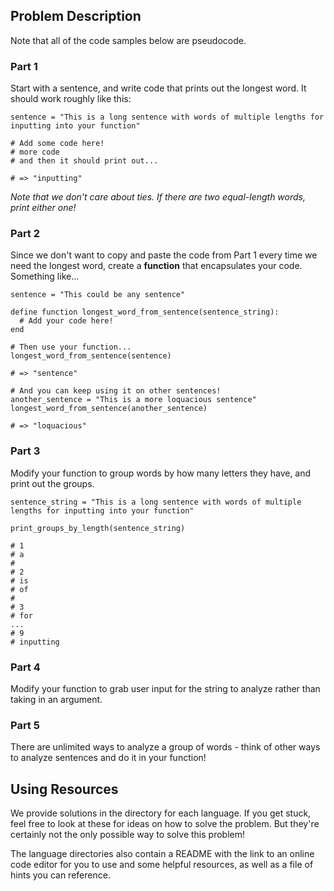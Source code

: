 ## Problem Description
Note that all of the code samples below are pseudocode.

### Part 1
Start with a sentence, and write code that prints out the longest word. It should work roughly like this:
```
sentence = "This is a long sentence with words of multiple lengths for inputting into your function"

# Add some code here!
# more code
# and then it should print out...

# => "inputting"
```
*Note that we don't care about ties. If there are two equal-length words, print either one!*

### Part 2
Since we don't want to copy and paste the code from Part 1 every time we need the longest word, create a **function** that encapsulates your code. Something like...
```
sentence = "This could be any sentence"

define function longest_word_from_sentence(sentence_string):
  # Add your code here!
end

# Then use your function...
longest_word_from_sentence(sentence)

# => "sentence"

# And you can keep using it on other sentences!
another_sentence = "This is a more loquacious sentence"
longest_word_from_sentence(another_sentence)

# => "loquacious"
```

### Part 3
Modify your function to group words by how many letters they have, and print out the groups.
```
sentence_string = "This is a long sentence with words of multiple lengths for inputting into your function"

print_groups_by_length(sentence_string)

# 1
# a
# 
# 2
# is
# of
#
# 3
# for
...
# 9
# inputting
```

### Part 4
Modify your function to grab user input for the string to analyze rather than taking in an argument.

### Part 5
There are unlimited ways to analyze a group of words - think of other ways to analyze sentences and do it in your function!

## Using Resources

We provide solutions in the directory for each language. If you get stuck, feel free to look at these for ideas on how to solve the problem. But they're certainly not the only possible way to solve this problem!

The language directories also contain a README with the link to an online code editor for you to use and some helpful resources, as well as a file of hints you can reference.

